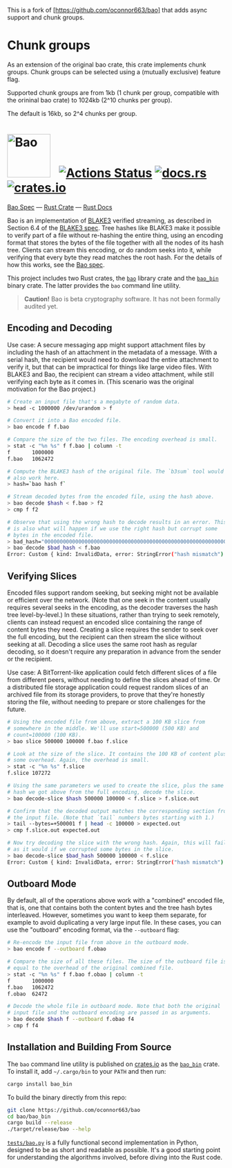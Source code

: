 This is a fork of [https://github.com/oconnor663/bao] that adds async support and chunk groups.

# Chunk groups

As an extension of the original bao crate, this crate implements chunk groups.
Chunk groups can be selected using a (mutually exclusive) feature flag.

Supported chunk groups are from 1kb (1 chunk per group, compatible with the
orininal bao crate) to 1024kb (2^10 chunks per group).

The default is 16kb, so 2^4 chunks per group.

# <a href="#"><img src="docs/bao.svg" alt="Bao" height=100></a> &nbsp; [![Actions Status](https://github.com/n0-computer/abao/workflows/tests/badge.svg)](https://github.com/n0-computer/abao/actions) [![docs.rs](https://docs.rs/abao/badge.svg)](https://docs.rs/abao) [![crates.io](https://img.shields.io/crates/v/abao.svg)](https://crates.io/crates/abao)

[Bao Spec](docs/spec.md) — [Rust Crate](https://crates.io/crates/abao) — [Rust Docs](https://docs.rs/abao)

Bao is an implementation of
[BLAKE3](https://github.com/BLAKE3-team/BLAKE3) verified streaming, as
described in Section 6.4 of the [BLAKE3
spec](https://github.com/BLAKE3-team/BLAKE3-specs/blob/master/blake3.pdf).
Tree hashes like BLAKE3 make it possible to verify part of a file
without re-hashing the entire thing, using an encoding format that
stores the bytes of the file together with all the nodes of its hash
tree. Clients can stream this encoding, or do random seeks into it,
while verifying that every byte they read matches the root hash. For the
details of how this works, see the [Bao spec](docs/spec.md).

This project includes two Rust crates, the
[`bao`](https://crates.io/crates/abao) library crate and the
[`bao_bin`](https://crates.io/crates/abao_bin) binary crate. The latter
provides the `bao` command line utility.

> **Caution!** Bao is beta cryptography software. It has not been
> formally audited yet.

## Encoding and Decoding

Use case: A secure messaging app might support attachment files by
including the hash of an attachment in the metadata of a message. With a
serial hash, the recipient would need to download the entire attachment
to verify it, but that can be impractical for things like large video
files. With BLAKE3 and Bao, the recipient can stream a video attachment,
while still verifying each byte as it comes in. (This scenario was the
original motivation for the Bao project.)

```sh
# Create an input file that's a megabyte of random data.
> head -c 1000000 /dev/urandom > f

# Convert it into a Bao encoded file.
> bao encode f f.bao

# Compare the size of the two files. The encoding overhead is small.
> stat -c "%n %s" f f.bao | column -t
f       1000000
f.bao   1062472

# Compute the BLAKE3 hash of the original file. The `b3sum` tool would
# also work here.
> hash=`bao hash f`

# Stream decoded bytes from the encoded file, using the hash above.
> bao decode $hash < f.bao > f2
> cmp f f2

# Observe that using the wrong hash to decode results in an error. This
# is also what will happen if we use the right hash but corrupt some
# bytes in the encoded file.
> bad_hash="0000000000000000000000000000000000000000000000000000000000000000"
> bao decode $bad_hash < f.bao
Error: Custom { kind: InvalidData, error: StringError("hash mismatch") }
```

## Verifying Slices

Encoded files support random seeking, but seeking might not be available
or efficient over the network. (Note that one seek in the content
usually requires several seeks in the encoding, as the decoder traverses
the hash tree level-by-level.) In these situations, rather than trying
to seek remotely, clients can instead request an encoded slice
containing the range of content bytes they need. Creating a slice
requires the sender to seek over the full encoding, but the recipient
can then stream the slice without seeking at all. Decoding a slice uses
the same root hash as regular decoding, so it doesn't require any
preparation in advance from the sender or the recipient.

Use case: A BitTorrent-like application could fetch different slices of
a file from different peers, without needing to define the slices ahead
of time. Or a distributed file storage application could request random
slices of an archived file from its storage providers, to prove that
they're honestly storing the file, without needing to prepare or store
challenges for the future.

```sh
# Using the encoded file from above, extract a 100 KB slice from
# somewhere in the middle. We'll use start=500000 (500 KB) and
# count=100000 (100 KB).
> bao slice 500000 100000 f.bao f.slice

# Look at the size of the slice. It contains the 100 KB of content plus
# some overhead. Again, the overhead is small.
> stat -c "%n %s" f.slice
f.slice 107272

# Using the same parameters we used to create the slice, plus the same
# hash we got above from the full encoding, decode the slice.
> bao decode-slice $hash 500000 100000 < f.slice > f.slice.out

# Confirm that the decoded output matches the corresponding section from
# the input file. (Note that `tail` numbers bytes starting with 1.)
> tail --bytes=+500001 f | head -c 100000 > expected.out
> cmp f.slice.out expected.out

# Now try decoding the slice with the wrong hash. Again, this will fail,
# as it would if we corrupted some bytes in the slice.
> bao decode-slice $bad_hash 500000 100000 < f.slice
Error: Custom { kind: InvalidData, error: StringError("hash mismatch") }
```

## Outboard Mode

By default, all of the operations above work with a "combined" encoded
file, that is, one that contains both the content bytes and the tree
hash bytes interleaved. However, sometimes you want to keep them
separate, for example to avoid duplicating a very large input file. In
these cases, you can use the "outboard" encoding format, via the
`--outboard` flag:

```sh
# Re-encode the input file from above in the outboard mode.
> bao encode f --outboard f.obao

# Compare the size of all these files. The size of the outboard file is
# equal to the overhead of the original combined file.
> stat -c "%n %s" f f.bao f.obao | column -t
f       1000000
f.bao   1062472
f.obao  62472

# Decode the whole file in outboard mode. Note that both the original
# input file and the outboard encoding are passed in as arguments.
> bao decode $hash f --outboard f.obao f4
> cmp f f4
```

## Installation and Building From Source

The `bao` command line utility is published on
[crates.io](https://crates.io) as the
[`bao_bin`](https://crates.io/crates/bao_bin) crate. To install it, add
`~/.cargo/bin` to your `PATH` and then run:

```sh
cargo install bao_bin
```

To build the binary directly from this repo:

```sh
git clone https://github.com/oconnor663/bao
cd bao/bao_bin
cargo build --release
./target/release/bao --help
```

[`tests/bao.py`](tests/bao.py) is a fully functional second
implementation in Python, designed to be as short and readable as
possible. It's a good starting point for understanding the algorithms
involved, before diving into the Rust code.
